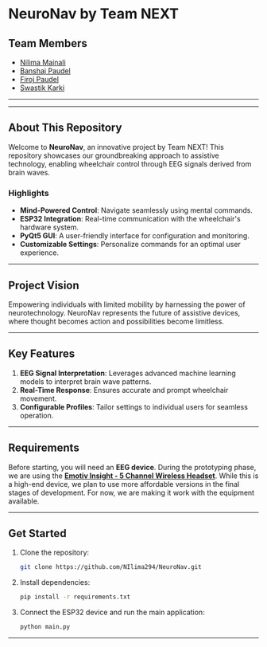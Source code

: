 # NeuroNav by Team NEXT

## Team Members
- [Nilima Mainali](https://github.com/NIlima294)
- [Banshaj Paudel](https://github.com/Banshaj-Paudel/)
- [Firoj Paudel](https://github.com/Firojpaudel)
- [Swastik Karki](https://github.com/CoderSwastik)
---

---

## About This Repository  
Welcome to **NeuroNav**, an innovative project by Team NEXT! This repository showcases our groundbreaking approach to assistive technology, enabling wheelchair control through EEG signals derived from brain waves.  

### Highlights  
- **Mind-Powered Control**: Navigate seamlessly using mental commands.  
- **ESP32 Integration**: Real-time communication with the wheelchair's hardware system.  
- **PyQt5 GUI**: A user-friendly interface for configuration and monitoring.  
- **Customizable Settings**: Personalize commands for an optimal user experience.  

---

## Project Vision  
Empowering individuals with limited mobility by harnessing the power of neurotechnology. NeuroNav represents the future of assistive devices, where thought becomes action and possibilities become limitless.  

---

## Key Features  
1. **EEG Signal Interpretation**: Leverages advanced machine learning models to interpret brain wave patterns.  
2. **Real-Time Response**: Ensures accurate and prompt wheelchair movement.  
3. **Configurable Profiles**: Tailor settings to individual users for seamless operation.  

---

## Requirements  
Before starting, you will need an **EEG device**. During the prototyping phase, we are using the [**Emotiv Insight - 5 Channel Wireless Headset**](https://www.emotiv.com/products/insight?srsltid=AfmBOopN_QupTxPK9dfEW_cCYjIWL1tp7jPZ8pBb_wfrTzAFbccASd-c). While this is a high-end device, we plan to use more affordable versions in the final stages of development. For now, we are making it work with the equipment available.  

---

## Get Started  
1. Clone the repository:  
    ```bash
    git clone https://github.com/NIlima294/NeuroNav.git
    ```  
2. Install dependencies:  
    ```bash
    pip install -r requirements.txt
    ```  
3. Connect the ESP32 device and run the main application:  
    ```bash
    python main.py
    ```  

---
